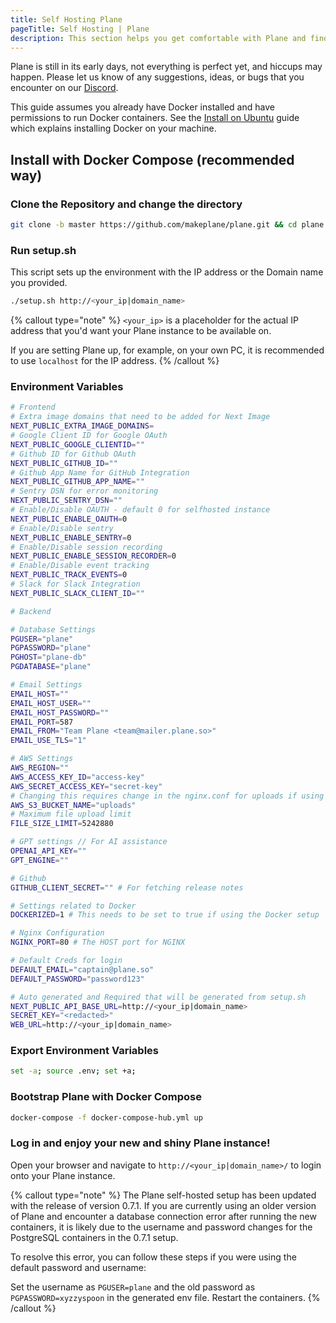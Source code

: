 ```yaml
---
title: Self Hosting Plane
pageTitle: Self Hosting | Plane
description: This section helps you get comfortable with Plane and find your way around more effectively.
---
```


Plane is still in its early days, not everything is perfect yet, and
hiccups may happen. Please let us know of any suggestions, ideas, or bugs that
you encounter on our [Discord](https://discord.com/invite/A92xrEGCge).

This guide assumes you already have Docker installed
and have permissions to run Docker containers.
See the [Install on Ubuntu](https://docs.docker.com/engine/install/ubuntu/)
guide which explains installing Docker on your machine.

## Install with Docker Compose (recommended way)

### Clone the Repository and change the directory

```bash
git clone -b master https://github.com/makeplane/plane.git && cd plane
```

### Run setup.sh

This script sets up the environment with the IP address or the Domain name you provided.

```bash
./setup.sh http://<your_ip|domain_name>
```

{% callout type="note" %}
`<your_ip>` is a placeholder for the actual IP address
that you'd want your Plane instance to be available on.

If you are setting Plane up, for example, on your own PC,
it is recommended to use `localhost` for the IP address.
{% /callout %}

### Environment Variables
```bash
# Frontend
# Extra image domains that need to be added for Next Image
NEXT_PUBLIC_EXTRA_IMAGE_DOMAINS=
# Google Client ID for Google OAuth
NEXT_PUBLIC_GOOGLE_CLIENTID=""
# Github ID for Github OAuth
NEXT_PUBLIC_GITHUB_ID=""
# Github App Name for GitHub Integration
NEXT_PUBLIC_GITHUB_APP_NAME=""
# Sentry DSN for error monitoring
NEXT_PUBLIC_SENTRY_DSN=""
# Enable/Disable OAUTH - default 0 for selfhosted instance 
NEXT_PUBLIC_ENABLE_OAUTH=0
# Enable/Disable sentry
NEXT_PUBLIC_ENABLE_SENTRY=0
# Enable/Disable session recording 
NEXT_PUBLIC_ENABLE_SESSION_RECORDER=0
# Enable/Disable event tracking
NEXT_PUBLIC_TRACK_EVENTS=0
# Slack for Slack Integration
NEXT_PUBLIC_SLACK_CLIENT_ID=""

# Backend

# Database Settings
PGUSER="plane"
PGPASSWORD="plane"
PGHOST="plane-db"
PGDATABASE="plane"

# Email Settings
EMAIL_HOST=""
EMAIL_HOST_USER=""
EMAIL_HOST_PASSWORD=""
EMAIL_PORT=587
EMAIL_FROM="Team Plane <team@mailer.plane.so>"
EMAIL_USE_TLS="1"

# AWS Settings
AWS_REGION=""
AWS_ACCESS_KEY_ID="access-key"
AWS_SECRET_ACCESS_KEY="secret-key"
# Changing this requires change in the nginx.conf for uploads if using minio setup
AWS_S3_BUCKET_NAME="uploads"
# Maximum file upload limit
FILE_SIZE_LIMIT=5242880

# GPT settings // For AI assistance
OPENAI_API_KEY=""
GPT_ENGINE=""

# Github
GITHUB_CLIENT_SECRET="" # For fetching release notes

# Settings related to Docker
DOCKERIZED=1 # This needs to be set to true if using the Docker setup

# Nginx Configuration
NGINX_PORT=80 # The HOST port for NGINX

# Default Creds for login
DEFAULT_EMAIL="captain@plane.so"
DEFAULT_PASSWORD="password123"

# Auto generated and Required that will be generated from setup.sh
NEXT_PUBLIC_API_BASE_URL=http://<your_ip|domain_name>
SECRET_KEY="<redacted>"
WEB_URL=http://<your_ip|domain_name>
```

### Export Environment Variables
```bash
set -a; source .env; set +a;
```

### Bootstrap Plane with Docker Compose

```bash
docker-compose -f docker-compose-hub.yml up
```

### Log in and enjoy your new and shiny Plane instance!

Open your browser and navigate to `http://<your_ip|domain_name>/` to login onto your Plane instance.

{% callout type="note" %}
The Plane self-hosted setup has been updated with the release of version 0.7.1. If you are currently using an older version of Plane and encounter a database connection error after running the new containers, it is likely due to the username and password changes for the PostgreSQL containers in the 0.7.1 setup.

To resolve this error, you can follow these steps if you were using the default password and username:

Set the username as `PGUSER=plane` and the old password as `PGPASSWORD=xyzzyspoon` in the generated env file.
Restart the containers.
{% /callout %}

